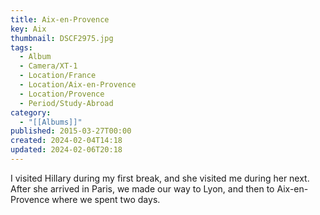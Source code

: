 ```yaml
---
title: Aix-en-Provence
key: Aix
thumbnail: DSCF2975.jpg
tags:
  - Album
  - Camera/XT-1
  - Location/France
  - Location/Aix-en-Provence
  - Location/Provence
  - Period/Study-Abroad
category:
  - "[[Albums]]"
published: 2015-03-27T00:00
created: 2024-02-04T14:18
updated: 2024-02-06T20:18
---
```

I visited Hillary during my first break, and she visited me during her next. After she arrived in Paris, we  made our way to Lyon, and then to Aix-en-Provence where we spent two days.
